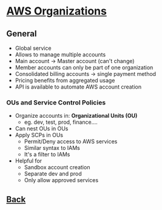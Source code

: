 # [AWS Organizations](../README.md)

## General

* Global service
* Allows to manage multiple accounts
* Main account -> Master account (can't change)
* Member accounts can only be part of one organization
* Consolidated billing accounts -> single payment method
* Pricing benefits from aggregated usage
* API is available to automate AWS account creation

### OUs and Service Control Policies

* Organize accounts in: __Organizational Units (OU)__
	* eg. dev, test, prod, finance....
* Can nest OUs in OUs
* Apply SCPs in OUs
	* Permit/Deny access to AWS services
	* Similar syntax to IAMs
	* It's a filter to IAMs
* Helpful for
	* Sandbox account creation
	* Separate dev and prod
	* Only allow approved services

## [Back](../README.md)